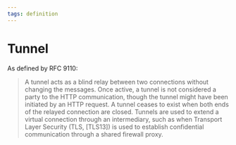 ```yaml
---
tags: definition
---
```


# Tunnel
As defined by RFC 9110:

> A tunnel acts as a blind relay between two connections without changing the messages. Once active, a tunnel is not considered a party to the HTTP communication, though the tunnel might have been initiated by an HTTP request. A tunnel ceases to exist when both ends of the relayed connection are closed. Tunnels are used to extend a virtual connection through an intermediary, such as when Transport Layer Security (TLS, [TLS13]) is used to establish confidential communication through a shared firewall proxy.
